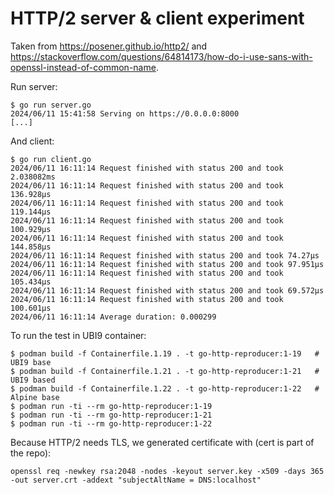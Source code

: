 HTTP/2 server & client experiment
=================================

Taken from <https://posener.github.io/http2/> and <https://stackoverflow.com/questions/64814173/how-do-i-use-sans-with-openssl-instead-of-common-name>.

Run server:

    $ go run server.go
    2024/06/11 15:41:58 Serving on https://0.0.0.0:8000
    [...]

And client:

    $ go run client.go
    2024/06/11 16:11:14 Request finished with status 200 and took 2.038082ms
    2024/06/11 16:11:14 Request finished with status 200 and took 136.928µs
    2024/06/11 16:11:14 Request finished with status 200 and took 119.144µs
    2024/06/11 16:11:14 Request finished with status 200 and took 100.929µs
    2024/06/11 16:11:14 Request finished with status 200 and took 144.858µs
    2024/06/11 16:11:14 Request finished with status 200 and took 74.27µs
    2024/06/11 16:11:14 Request finished with status 200 and took 97.951µs
    2024/06/11 16:11:14 Request finished with status 200 and took 105.434µs
    2024/06/11 16:11:14 Request finished with status 200 and took 69.572µs
    2024/06/11 16:11:14 Request finished with status 200 and took 100.601µs
    2024/06/11 16:11:14 Average duration: 0.000299

To run the test in UBI9 container:

    $ podman build -f Containerfile.1.19 . -t go-http-reproducer:1-19   # UBI9 base
    $ podman build -f Containerfile.1.21 . -t go-http-reproducer:1-21   # UBI9 based
    $ podman build -f Containerfile.1.22 . -t go-http-reproducer:1-22   # Alpine base
    $ podman run -ti --rm go-http-reproducer:1-19
    $ podman run -ti --rm go-http-reproducer:1-21
    $ podman run -ti --rm go-http-reproducer:1-22

Because HTTP/2 needs TLS, we generated certificate with (cert is part of the repo):

    openssl req -newkey rsa:2048 -nodes -keyout server.key -x509 -days 365 -out server.crt -addext "subjectAltName = DNS:localhost"
